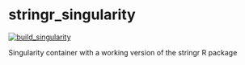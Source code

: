 # stringr_singularity

[![build_singularity](https://github.com/richelbilderbeek/stringr_singularity/actions/workflows/build_singularity.yaml/badge.svg)](https://github.com/richelbilderbeek/stringr_singularity/actions/workflows/build_singularity.yaml)

Singularity container with a working version of the stringr R package
